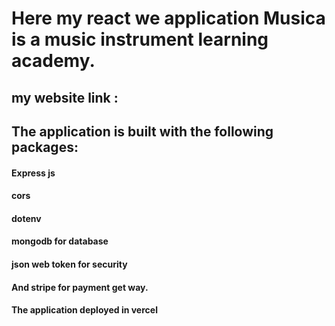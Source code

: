 # Here my react we application  Musica is a music instrument learning academy.

## my website link : 

## The application is built with the following packages:
#### Express js
#### cors
#### dotenv
#### mongodb for database
#### json web token for security
#### And stripe for payment get way.
#### The application deployed in vercel